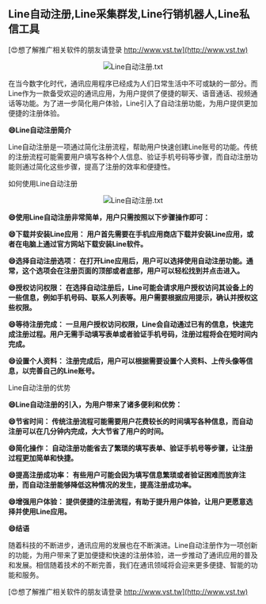 ## **Line自动注册,Line采集群发,Line行销机器人,Line私信工具**

[😍想了解推广相关软件的朋友请登录 http://www.vst.tw](http://www.vst.tw)

 <center><img src="https://vst.tw/MP4/tuiguang/png/7.png" alt="Line自动注册.txt"></center>

在当今数字化时代，通讯应用程序已经成为人们日常生活中不可或缺的一部分。而Line作为一款备受欢迎的通讯应用，为用户提供了便捷的聊天、语音通话、视频通话等功能。为了进一步简化用户体验，Line引入了自动注册功能，为用户提供更加便捷的注册体验。

**😄Line自动注册简介**

Line自动注册是一项通过简化注册流程，帮助用户快速创建Line账号的功能。传统的注册流程可能需要用户填写各种个人信息、验证手机号码等步骤，而自动注册功能则通过简化这些步骤，提高了注册的效率和便捷性。

如何使用Line自动注册

 <center><img src="https://vst.tw/MP4/tuiguang/png/2.png" alt="Line自动注册.txt"></center>

**😄使用Line自动注册非常简单，用户只需按照以下步骤操作即可：**

**😄下载并安装Line应用： 用户首先需要在手机应用商店下载并安装Line应用，或者在电脑上通过官方网站下载安装Line软件。**

**😄选择自动注册选项： 在打开Line应用后，用户可以选择使用自动注册功能。通常，这个选项会在注册页面的顶部或者底部，用户可以轻松找到并点击进入。**

**😄授权访问权限： 在选择自动注册后，Line可能会请求用户授权访问其设备上的一些信息，例如手机号码、联系人列表等。用户需要根据应用提示，确认并授权这些权限。**

**😄等待注册完成： 一旦用户授权访问权限，Line会自动通过已有的信息，快速完成注册过程。用户无需手动填写表单或者验证手机号码，注册过程将会在短时间内完成。**

**😄设置个人资料： 注册完成后，用户可以根据需要设置个人资料、上传头像等信息，以完善自己的Line账号。**

Line自动注册的优势

**😄Line自动注册的引入，为用户带来了诸多便利和优势：**

**😄节省时间： 传统注册流程可能需要用户花费较长的时间填写各种信息，而自动注册可以在几分钟内完成，大大节省了用户的时间。**

**😄简化操作： 自动注册功能省去了繁琐的填写表单、验证手机号等步骤，让注册过程更加简单和快捷。**

**😄提高注册成功率： 有些用户可能会因为填写信息繁琐或者验证困难而放弃注册，而自动注册能够降低这种情况的发生，提高注册成功率。**

**😄增强用户体验： 提供便捷的注册流程，有助于提升用户体验，让用户更愿意选择并使用Line应用。**

**😄结语**

随着科技的不断进步，通讯应用的发展也在不断演进。Line自动注册作为一项创新的功能，为用户带来了更加便捷和快速的注册体验，进一步推动了通讯应用的普及和发展。相信随着技术的不断完善，我们在通讯领域将会迎来更多便捷、智能的功能和服务。

[😍想了解推广相关软件的朋友请登录 http://www.vst.tw](http://www.vst.tw)




